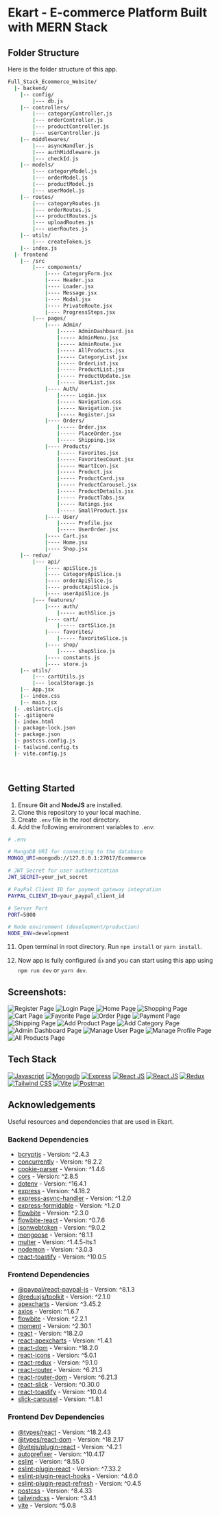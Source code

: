 <a name="readme-top"></a>

# Ekart - E-commerce Platform Built with MERN Stack

<!-- Table of Contents
<details>
<summary>

# Table of Contents

</summary>

- [Folder Structure](#bangbang-folder-structure)
- [Getting Started](#toolbox-getting-started)
- [Screenshots](#camera-screenshots)
- [Tech Stack](#gear-tech-stack)
- [Acknowledgements](#gem-acknowledgements)
- [Deploy on Vercel](#page_with_curl-deploy-on-vercel)

</details> -->

## Folder Structure

Here is the folder structure of this app.

```bash
Full_Stack_Ecommerce_Website/
  |- backend/
    |-- config/
        |--- db.js
    |-- controllers/
        |--- categoryController.js
        |--- orderController.js
        |--- productController.js
        |--- userController.js
    |-- middlewares/
        |--- asyncHandler.js
        |--- authMiddleware.js
        |--- checkId.js
    |-- models/
        |--- categoryModel.js
        |--- orderModel.js
        |--- productModel.js
        |--- userModel.js
    |-- routes/
        |--- categoryRoutes.js
        |--- orderRoutes.js
        |--- productRoutes.js
        |--- uploadRoutes.js
        |--- userRoutes.js
    |-- utils/
        |--- createToken.js
    |-- index.js
  |- frontend
    |-- /src
        |--- components/
            |---- CategoryForm.jsx
            |---- Header.jsx
            |---- Loader.jsx
            |---- Message.jsx
            |---- Modal.jsx
            |---- PrivateRoute.jsx
            |---- ProgressSteps.jsx
        |--- pages/
            |---- Admin/
                |----- AdminDashboard.jsx
                |----- AdminMenu.jsx
                |----- AdminRoute.jsx
                |----- AllProducts.jsx
                |----- CategoryList.jsx
                |----- OrderList.jsx
                |----- ProductList.jsx
                |----- ProductUpdate.jsx
                |----- UserList.jsx
            |---- Auth/
                |----- Login.jsx
                |----- Navigation.css
                |----- Navigation.jsx
                |----- Register.jsx
            |---- Orders/
                |----- Order.jsx
                |----- PlaceOrder.jsx
                |----- Shipping.jsx
            |---- Products/
                |----- Favorites.jsx
                |----- FavoritesCount.jsx
                |----- HeartIcon.jsx
                |----- Product.jsx
                |----- ProductCard.jsx
                |----- ProductCarousel.jsx
                |----- ProductDetails.jsx
                |----- ProductTabs.jsx
                |----- Ratings.jsx
                |----- SmallProduct.jsx
            |---- User/
                |----- Profile.jsx
                |----- UserOrder.jsx
            |---- Cart.jsx
            |---- Home.jsx
            |---- Shop.jsx
    |-- redux/
        |--- api/
            |---- apiSlice.js
            |---- CategoryApiSlice.js
            |---- orderApiSlice.js
            |---- productApiSlice.js
            |---- userApiSlice.js
        |--- features/
            |---- auth/
                |----- authSlice.js
            |---- cart/
                |----- cartSlice.js
            |---- favorites/
                |----- favoriteSlice.js
            |---- shop/
                |----- shopSlice.js
            |---- constants.js
            |---- store.js
    |-- utils/
        |--- cartUtils.js
        |--- localStorage.js
    |-- App.jsx
    |-- index.css
    |-- main.jsx
  |- .eslintrc.cjs
  |- .gitignore
  |- index.html
  |- package-lock.json
  |- package.json
  |- postcss.config.js
  |- tailwind.config.ts
  |- vite.config.js
```

<br />

## Getting Started

1. Ensure **Git** and **NodeJS** are installed.
2. Clone this repository to your local machine.
3. Create `.env` file in the root directory.
4. Add the following environment variables to `.env`:

```bash
# .env

# MongoDB URI for connecting to the database
MONGO_URI=mongodb://127.0.0.1:27017/Ecommerce

# JWT Secret for user authentication
JWT_SECRET=your_jwt_secret

# PayPal Client ID for payment gateway integration
PAYPAL_CLIENT_ID=your_paypal_client_id

# Server Port
PORT=5000

# Node environment (development/production)
NODE_ENV=development


```

11. Open terminal in root directory. Run `npm install` or `yarn install`.

12. Now app is fully configured 👍 and you can start using this app using `npm run dev` or `yarn dev`.

## Screenshots:

![Register Page](/screenshots/register.png "Register Page")
![Login Page](/screenshots/login.png "Login Page")
![Home Page](/screenshots/home.png "Home Page")
![Shopping Page](/screenshots/shop.png "Shopping Page")
![Cart Page](/screenshots/cart.png "Cart Page")
![Favorite Page](/screenshots/favorite.png "Favorite Page")
![Order Page](/screenshots/place-order.png "Order Page")
![Payment Page](/screenshots/payment.png "Payment Page")
![Shipping Page](/screenshots/ship.png "Shipping Page")
![Add Product Page](/screenshots/add-product.png "Add Product Page")
![Add Category Page](/screenshots/add-category.png "Add Category Page")
![Admin Dashboard Page](/screenshots/admin-dash.png "Admin Dashboard Page")
![Manage User Page](/screenshots/manage-user.png "Manage User Page")
![Manage Profile Page](/screenshots/manage-profile.png "Manage profile Page")
![All Products Page](/screenshots/all-products.png "All Products Page")

## Tech Stack

[![Javascript](https://skillicons.dev/icons?i=javascript "Javascript")](https://www.javascript.com/ "Javascript") [![Mongodb](https://skillicons.dev/icons?i=mongodb "Mongodb")](https://www.mongodb.com/ "Mongodb") [![Express](https://skillicons.dev/icons?i=expressjs "Express")](https://expressjs.com/ "Express") [![React JS](https://skillicons.dev/icons?i=react "React JS")](https://react.dev/ "React JS") [![React JS](https://skillicons.dev/icons?i=nodejs "Node")](https://nodejs.org/en "Node") [![Redux](https://skillicons.dev/icons?i=redux "Redux")](https://redux.js.org/ "Redux") [![Tailwind CSS](https://skillicons.dev/icons?i=tailwind "Tailwind CSS")](https://tailwindcss.com/ "Tailwind CSS") [![Vite](https://skillicons.dev/icons?i=vite "Vite")](https://vite.dev/ "Vite") [![Postman](https://skillicons.dev/icons?i=postman "Postman")](https://www.postman.com/ "Postman")

## Acknowledgements

Useful resources and dependencies that are used in Ekart.

### Backend Dependencies

- [bcryptjs](https://www.npmjs.com/package/bcryptjs) - Version: ^2.4.3
- [concurrently](https://www.npmjs.com/package/concurrently) - Version: ^8.2.2
- [cookie-parser](https://www.npmjs.com/package/cookie-parser) - Version: ^1.4.6
- [cors](https://www.npmjs.com/package/cors) - Version: ^2.8.5
- [dotenv](https://www.npmjs.com/package/dotenv) - Version: ^16.4.1
- [express](https://www.npmjs.com/package/express) - Version: ^4.18.2
- [express-async-handler](https://www.npmjs.com/package/express-async-handler) - Version: ^1.2.0
- [express-formidable](https://www.npmjs.com/package/express-formidable) - Version: ^1.2.0
- [flowbite](https://www.npmjs.com/package/flowbite) - Version: ^2.3.0
- [flowbite-react](https://www.npmjs.com/package/flowbite-react) - Version: ^0.7.6
- [jsonwebtoken](https://www.npmjs.com/package/jsonwebtoken) - Version: ^9.0.2
- [mongoose](https://www.npmjs.com/package/mongoose) - Version: ^8.1.1
- [multer](https://www.npmjs.com/package/multer) - Version: ^1.4.5-lts.1
- [nodemon](https://www.npmjs.com/package/nodemon) - Version: ^3.0.3
- [react-toastify](https://www.npmjs.com/package/react-toastify) - Version: ^10.0.5

### Frontend Dependencies

- [@paypal/react-paypal-js](https://www.npmjs.com/package/@paypal/react-paypal-js) - Version: ^8.1.3
- [@reduxjs/toolkit](https://www.npmjs.com/package/@reduxjs/toolkit) - Version: ^2.1.0
- [apexcharts](https://www.npmjs.com/package/apexcharts) - Version: ^3.45.2
- [axios](https://www.npmjs.com/package/axios) - Version: ^1.6.7
- [flowbite](https://www.npmjs.com/package/flowbite) - Version: ^2.2.1
- [moment](https://www.npmjs.com/package/moment) - Version: ^2.30.1
- [react](https://www.npmjs.com/package/react) - Version: ^18.2.0
- [react-apexcharts](https://www.npmjs.com/package/react-apexcharts) - Version: ^1.4.1
- [react-dom](https://www.npmjs.com/package/react-dom) - Version: ^18.2.0
- [react-icons](https://www.npmjs.com/package/react-icons) - Version: ^5.0.1
- [react-redux](https://www.npmjs.com/package/react-redux) - Version: ^9.1.0
- [react-router](https://www.npmjs.com/package/react-router) - Version: ^6.21.3
- [react-router-dom](https://www.npmjs.com/package/react-router-dom) - Version: ^6.21.3
- [react-slick](https://www.npmjs.com/package/react-slick) - Version: ^0.30.0
- [react-toastify](https://www.npmjs.com/package/react-toastify) - Version: ^10.0.4
- [slick-carousel](https://www.npmjs.com/package/slick-carousel) - Version: ^1.8.1

### Frontend Dev Dependencies

- [@types/react](https://www.npmjs.com/package/@types/react) - Version: ^18.2.43
- [@types/react-dom](https://www.npmjs.com/package/@types/react-dom) - Version: ^18.2.17
- [@vitejs/plugin-react](https://www.npmjs.com/package/@vitejs/plugin-react) - Version: ^4.2.1
- [autoprefixer](https://www.npmjs.com/package/autoprefixer) - Version: ^10.4.17
- [eslint](https://www.npmjs.com/package/eslint) - Version: ^8.55.0
- [eslint-plugin-react](https://www.npmjs.com/package/eslint-plugin-react) - Version: ^7.33.2
- [eslint-plugin-react-hooks](https://www.npmjs.com/package/eslint-plugin-react-hooks) - Version: ^4.6.0
- [eslint-plugin-react-refresh](https://www.npmjs.com/package/eslint-plugin-react-refresh) - Version: ^0.4.5
- [postcss](https://www.npmjs.com/package/postcss) - Version: ^8.4.33
- [tailwindcss](https://www.npmjs.com/package/tailwindcss) - Version: ^3.4.1
- [vite](https://www.npmjs.com/package/vite) - Version: ^5.0.8

<!-- ## Deploy on Vercel

The easiest way to deploy your Next.js app is to use the [Vercel Platform](https://vercel.com/new?utm_medium=default-template&filter=next.js&utm_source=create-next-app&utm_campaign=create-next-app-readme) from the creators of Next.js.

Check out [Next.js deployment documentation](https://nextjs.org/docs/deployment) for more details. -->
